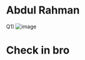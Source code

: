 # Abdul Rahman

Q1) ![image](https://github.com/AbdulRahmanAzam/check/assets/69141440/cbd0f6a7-b9e1-4216-8ba2-81ba247eba68)


# Check in bro
